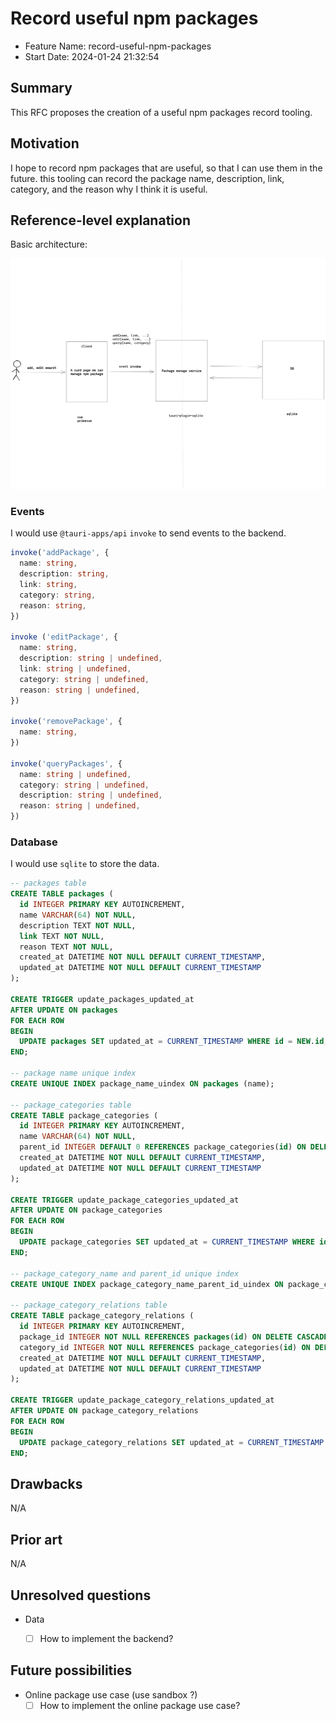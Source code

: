 # Record useful npm packages

- Feature Name: record-useful-npm-packages
- Start Date: 2024-01-24 21:32:54

## Summary

This RFC proposes the creation of a useful npm packages record tooling.

## Motivation

I hope to record npm packages that are useful, so that I can use them in the future. this tooling can record the package name, description, link, category, and the reason why I think it is useful.

## Reference-level explanation

Basic architecture:

![architecture](/sreenshot/record-package-arch.png)

### Events

I would use `@tauri-apps/api` `invoke` to send events to the backend.

```ts
invoke('addPackage', {
  name: string,
  description: string,
  link: string,
  category: string,
  reason: string,
})

invoke ('editPackage', {
  name: string,
  description: string | undefined,
  link: string | undefined,
  category: string | undefined,
  reason: string | undefined,
})

invoke('removePackage', {
  name: string,
})

invoke('queryPackages', {
  name: string | undefined,
  category: string | undefined,
  description: string | undefined,
  reason: string | undefined,
})
```

### Database

I would use `sqlite` to store the data.

```sql
-- packages table
CREATE TABLE packages (
  id INTEGER PRIMARY KEY AUTOINCREMENT,
  name VARCHAR(64) NOT NULL,
  description TEXT NOT NULL,
  link TEXT NOT NULL,
  reason TEXT NOT NULL,
  created_at DATETIME NOT NULL DEFAULT CURRENT_TIMESTAMP,
  updated_at DATETIME NOT NULL DEFAULT CURRENT_TIMESTAMP
);

CREATE TRIGGER update_packages_updated_at
AFTER UPDATE ON packages
FOR EACH ROW
BEGIN
  UPDATE packages SET updated_at = CURRENT_TIMESTAMP WHERE id = NEW.id;
END;

-- package name unique index
CREATE UNIQUE INDEX package_name_uindex ON packages (name);

-- package_categories table
CREATE TABLE package_categories (
  id INTEGER PRIMARY KEY AUTOINCREMENT,
  name VARCHAR(64) NOT NULL,
  parent_id INTEGER DEFAULT 0 REFERENCES package_categories(id) ON DELETE CASCADE,
  created_at DATETIME NOT NULL DEFAULT CURRENT_TIMESTAMP,
  updated_at DATETIME NOT NULL DEFAULT CURRENT_TIMESTAMP
);

CREATE TRIGGER update_package_categories_updated_at
AFTER UPDATE ON package_categories
FOR EACH ROW
BEGIN
  UPDATE package_categories SET updated_at = CURRENT_TIMESTAMP WHERE id = NEW.id;
END;

-- package_category_name and parent_id unique index
CREATE UNIQUE INDEX package_category_name_parent_id_uindex ON package_categories (name, parent_id);

-- package_category_relations table
CREATE TABLE package_category_relations (
  id INTEGER PRIMARY KEY AUTOINCREMENT,
  package_id INTEGER NOT NULL REFERENCES packages(id) ON DELETE CASCADE,
  category_id INTEGER NOT NULL REFERENCES package_categories(id) ON DELETE CASCADE,
  created_at DATETIME NOT NULL DEFAULT CURRENT_TIMESTAMP,
  updated_at DATETIME NOT NULL DEFAULT CURRENT_TIMESTAMP
);

CREATE TRIGGER update_package_category_relations_updated_at
AFTER UPDATE ON package_category_relations
FOR EACH ROW
BEGIN
  UPDATE package_category_relations SET updated_at = CURRENT_TIMESTAMP WHERE id = NEW.id;
END;

```

## Drawbacks

N/A

## Prior art

N/A

## Unresolved questions

- Data

  - [ ] How to implement the backend?

## Future possibilities

- Online package use case (use sandbox ?)
  - [ ] How to implement the online package use case?
